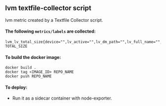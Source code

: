 ## lvm textfile-collector script

lvm metric created by a Textfile Collector script. 

#### The following `metrics/labels` are collected:

```
lvm_lv_total_size{device="",lv_active="",lv_dm_path="",lv_full_name="",lv_name="",lv_path="",lv_uuid="",vg_name=""} TOTAL_SIZE
```

#### To build the docker image:
```console
docker build .
docker tag <IMAGE_ID> REPO_NAME
docker push REPO_NAME
```

#### To deploy:
- Run it as a sidecar container with node-exporter.